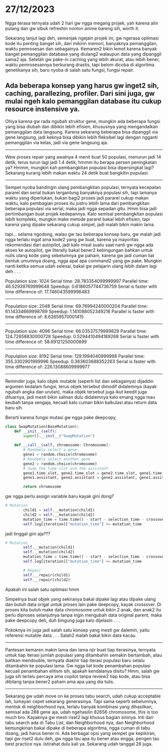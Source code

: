 # 27/12/2023

Ngga terasa ternyata udah 2 hari gw ngga megang projek, yah karena alin pulang dan gw sibuk refreshin nonton anime bareng sih, worth it.

Sekarang lanjut lagi deh, semenjak ngejain projek ini, gw ngerasa optimasi kode itu penting banget sih, dari mikirin memori, banyaknya pemanggilan, waktu pemrosesan dan sebagainya. Kemaren2 bikin lemot karena banyak banget pemanggilan database yang diulang2 walaupun data yang dipanggil sama2 aja. Setelah gw pake-in caching yang lebih akurat, atau lebih bener, waktu pemrosesannya berkurang drastis, tapi belom dicoba di algoritma genetikanya sih, baru nyoba di salah satu fungsi, fungsi repair.

Ada beberapa konsep yang harus gw inget2 sih, caching, parallezing, profiler.
Dari sini juga, gw mulai ngeh kalo pemanggilan database itu cukup resource instensive ya.
--------------

Ohiya karena gw rada ngubah struktur gene, mungkin ada beberapa fungsi yang bisa diubah dan dibikin lebih efisien, khususnya yang mengandalkan pemanggilan data langsung. Karena sekarang beberapa bisa dipanggil via gene langsung, jadi keknya bisa dibikin lebih fleksibel lagi dengan ngganti pemanggilan via kelas, jadi via gene langsung aja.

--------------

Wew proses repair yang awalnya 4 menit buat 50 populasi, menurun jadi 14 detik, terus turun lagi jadi 1.4 detik, hmmm itu berapa persen peningkatan ya? Hmmm, mungkin kah pembangkitan populasi bisa dipersingkat lagi? Sekarang kurang lebih makan waktu 24 detik buat bangkitin populasi.

---------------

Sempet nyoba bandingin ulang pembangkitan populasi, ternyata kecepatan pararel dan serial bukan tergantung banyaknya populasi sih, tapi lamanya waktu yang diperlukan, bukan bagi2 proses jadi pararel cukup makan waktu, kalo pembagian proses itu justru lebih lama dari pembangkitan beberapa populasi via serial, maka jadi ngga sepadan gitu. Hmm bisa jadi pertimbangan buat projek kedepannya. Kalo semisal pembangkitan populasi lebih kompleks, mungkin make metode pararel bakal lebih efisien, tapi karena yang dipake sekarang cukup simpel, jadi malah bikin makin lama.

tapi... selama ngodong, walau gw tau beberapa konsep baru, gw malah jadi ngga terlalu ingat ama kode2 yang gw buat, karena ya mayoritas rekomendasi dari autopilot, jadi kalo misal suatu saat nanti gw ngga ada akses ke autopilot, gw literally bakal bener2 kebingungan bahkan untuk nulis ulang kode yang sebelumnya gw paham, karena gw jadi cuman liat bentuk umumnya doang, ngga apal apa command2 yang gw pake. Mungkin nanti ketika semua udah selesai, bakal gw pelajarin ulang lebih dalam lagi deh . . .

Population size: 1024
Serial time: 28.783354099999997
Parallel time: 46.52939769999648
Speedup: 0.6186057744736759
Serial is faster with time difference of:  17.746043599996483

----------------------------------
Population size: 2048
Serial time: 69.76994240000204
Parallel time: 61.14334669998789
Speedup: 1.141088052349216
Parallel is faster with time difference of:  8.62659570001415

----------------------------------
Population size: 4096
Serial time: 66.03537579999829
Parallel time: 124.72658830000728
Speedup: 0.5294410494189268
Serial is faster with time difference of:  58.69121250000899

----------------------------------
Population size: 8192
Serial time: 129.1994040999998
Parallel time: 355.3302901999996
Speedup: 0.363603688352263
Serial is faster with time difference of:  226.13088609999977

----------------------------------

Reminder juga, kalo objek mutable (seperti list dan sebagainya) dijaddin argumen kedalam fungsi, terus objek tersebut dimodif didalemnya (kayak ngubah angka dan urutan), maka objek tersebut juga ikut keedit juga diluarnya, jadi mesti bikin salinan dulu didalemnya kalo emang ngga mau keubah tanpa sengaja, kecuali kalo cuman bikin kalkulasi atau return data baru sih.

Berarti karena fungsi mutasi gw ngga pake deepcopy,
```python
class SwapMutation(BaseMutation):
    def __init__(self):
        super().__init__("SwapMutation")
    
    def __call__(self, chromosome: Chromosome):
        # Randomly select a gene
        gene1 = random.choice(chromosome)
        # Randomly select another gene
        gene2 = random.choice(chromosome)
        # Swap the time slot and the assistant
        gene1.time_slot, gene2.time_slot = gene2.time_slot, gene1.time_slot
        gene1.assistant, gene2.assistant = gene2.assistant, gene1.assistant

        return chromosome
```
		
gw ngga perlu assign variable baru kayak gini dong?
```python
# Mutation
        child1 = self.__mutation(child1)
        child2 = self.__mutation(child2)
        mutation_time = time.time() - start - selection_time - crossover_time
        self.log[iteration]["mutation_time"] += mutation_time
```

jadi tinggal gini aja???
```python
# Mutation
        self.__mutation(child1)
        self.__mutation(child2)
        mutation_time = time.time() - start - selection_time - crossover_time
        self.log[iteration]["mutation_time"] += mutation_time

        # Repair
        self.__repair(child1)
        self.__repair(child2)
```

Apakah ini salah satu optimasi hmm

Simpelnya buat objek yang sekiranya bakal dipake lagi atau dipake ulang dan butuh data origal untuk proses lain pake deepcopy, kayak crossover.
Di proses kita butuh make data chromosome untuk bikin 2 anak, dan anak2 itu perlu diproses selanjutnya tanpa ingin mengubah data original parent, maka pake deepcopy deh, duh bingung juga kalo dijelasin . . .

Pokoknya ini juga jadi salah satu konsep yang mesti gw dalemin, yaitu referensi mutable data . . .
Salah2 malah bakal bikin data kacau.

-------------------------------------------------------

Pantesan kemaren makin lama dan lama njir buat tiap iterasinya, ternyata untuk tiap iterasi jumlah populasi yang ditambahin semakin bertambah, atau bahkan mendouble, ternyata diakhir tiap iterasi populasi baru selalu ditambahin ke populasi lama. Gw ngga liat kode penambahan populasi kecuali penambahan elitism sih, apakah kendalanya disitu? Hmm, salah gw juga sih terlalu percaya ama copilot tanpa review2 tiap kode, atau bisa dibilang tanpa bener2 paham ama apa yang dia tulis.

--------------------------------

Sekarang gw udah move on ke proses tabu search, udah cukup acceptable lah, lumayan cepet sekarang generasinya. Tapi sama seperti sebelumnya, mentok di neighborhood nya, terlalu banyak kombinasi yang dihasilkan, semisal ada 288 gene aja, udah ngehasilin 82656 chromosome, this is too much bro. Kayaknya gw mesti riset2 lagi khusus bagian sininya. Inti dari tabu search ada di Tabu List, dan Neighborhood nya, dan Neighborhood kemungkinan bakal dipake di beberapa algoritma, ngga cuman di tabu doang, jadi harus bener ni. Ada berbagai opsi yang sempet gw kepikiran, tapi gw riset2 dulu deh, gw ngga tau apa itu bener atau engga, pengen tau best practice nya. Istirahat dulu kali ya. Sekarang udah tanggal 28 juga.